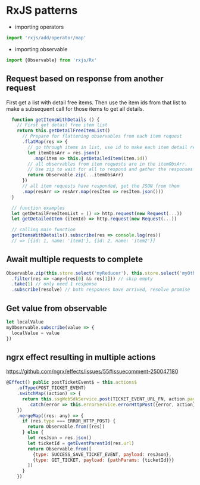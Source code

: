 # RxJS patterns

- importing operators

```javascript
import 'rxjs/add/operator/map'
```

- importing observable
```javascript
import {Observable} from 'rxjs/Rx'
```

## Request based on response from another request

First get a list with detail free items. Then use the item ids from that list to make a subsequent call for those items to get all details.

```javascript
  function getItemsWithDetails () {
    // First get detail free item list
    return this.getDetailFreeItemList()
      // Prepare for flattening observables from each item request
      .flatMap(res => {
        // go through items in list, use id to make each item detail request
        let itemObsArr = res.json()
          .map(item => this.getDetailedItem(item.id))
        // all observables from item requests are in the itemObsArr.
        // Use zip to wait for all to respond and gather the responses in an array
        return Observable.zip(...itemObsArr)
      })
      // all item requests have responded, get the JSON from them
      .map(resArr => resArr.map(resItem => resItem.json()))
  }

  // function examples
  let getDetailFreeItemList = () => http.request(new Request(...))
  let getDetailedItem (itemId) => http.request(new Request(...))

  // calling main function
  getItemsWithDetails().subscribe(res => console.log(res))
  // => [{id: 1, name: 'item1'}, {id: 2, name: 'item2'}]

```

## Await multiple requests to complete

```javascript
Observable.zip(this.store.select('myReducer'), this.store.select('myOtherReducer'))
  .filter(res => <any>(res[0] && res[1])) // skip empty
  .take(1) // only need 1 response
  .subscribe(resolve) // both responses have arrived, resolve promise
```

## Get value from observable

```javascript
let localValue
myObservable.subscribe(value => {
  localValue = value
})
```

## ngrx effect resulting in multiple actions

https://github.com/ngrx/effects/issues/55#issuecomment-250047180

```javascript
@Effect() public postTicketEvent$ = this.actions$
    .ofType(POST_TICKET_EVENT)
    .switchMap((action) => {
      return this.ssgWebSdkService.post(TICKET_EVENT_URL_FN, action.payload)
        .catch(error => this.errorService.errorHttpPost({error, action}))
    })
    .mergeMap((res: any) => {
      if (res.type === ERROR_HTTP_POST) {
        return Observable.from([res])
      } else {
        let resJson = res.json()
        let ticketId = getEventParentId(res.url)
        return Observable.from([
          {type: SUCCESS_SAVE_TICKET_EVENT, payload: resJson},
          {type: GET_TICKET, payload: {pathParams: {ticketId}}}
        ])
      }
    })
```
